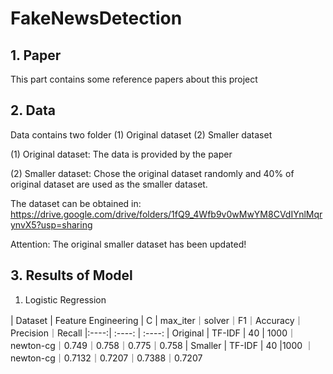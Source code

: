 # FakeNewsDetection

## 1. Paper

This part contains some reference papers about this project

## 2. Data

Data contains two folder (1) Original dataset (2) Smaller dataset

(1) Original dataset: The data is provided by the paper

(2) Smaller dataset: Chose the original dataset randomly and 40% of original dataset are used as the smaller dataset.

The dataset can be obtained in: https://drive.google.com/drive/folders/1fQ9_4Wfb9v0wMwYM8CVdIYnlMqrynvX5?usp=sharing

Attention: The original smaller dataset has been updated!

## 3. Results of Model

1. Logistic Regression

 | Dataset | Feature Engineering | C | max_iter｜solver｜F1｜Accuracy｜Precision｜Recall
 |:----:| :----: | :----: 
 | Original | TF-IDF | 40 | 1000｜newton-cg｜0.749｜0.758｜0.775｜0.758
 | Smaller | TF-IDF | 40 |1000 ｜newton-cg｜0.7132｜0.7207｜0.7388｜0.7207






































